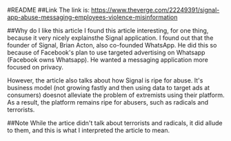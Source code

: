 #README
##Link
The link is: https://www.theverge.com/22249391/signal-app-abuse-messaging-employees-violence-misinformation

##Why do I like this article
I found this article interesting, for one thing, because it very nicely explainsthe Signal application. I found out that the founder of Signal, Brian Acton, also co-founded WhatsApp. He did this so because of Facebook's plan to use targeted advertising on Whatsapp (Facebook owns Whatsapp). He wanted a messaging application more focused on privacy. 

However, the article also talks about how Signal is ripe for abuse. It's business model (not growing fastly and then using data to target ads at consumers) doesnot alleviate the problem of extremists using their platform. As a result, the platform remains ripe for abusers, such as radicals and terrorists. 

##Note
While the artice didn't talk about terrorists and radicals, it did allude to them, and this is what I interpreted the article to mean.
